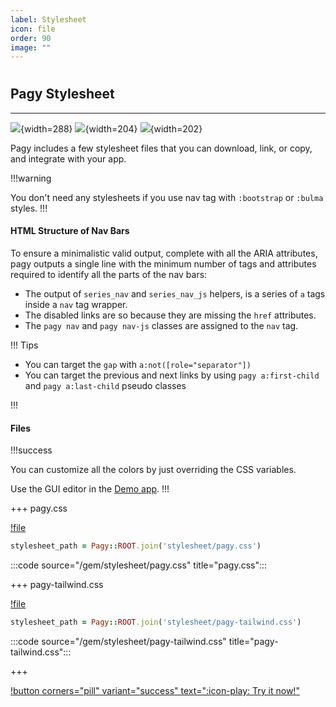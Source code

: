```yaml
---
label: Stylesheet
icon: file
order: 90
image: ""
---
```


# 

## Pagy Stylesheet

---

![](../assets/images/series_nav.png){width=288}
![](../assets/images/input_nav_js.png){width=204}
![](../assets/images/limit_tag_js.png){width=202}

Pagy includes a few stylesheet files that you can download, link, or copy, and integrate with your app.

!!!warning

You don't need any stylesheets if you use nav tag with `:bootstrap` or `:bulma` styles.
!!!

#### HTML Structure of Nav Bars

To ensure a minimalistic valid output, complete with all the ARIA attributes, pagy outputs a single line with the minimum number of tags
and attributes required to identify all the parts of the nav bars:

- The output of `series_nav` and `series_nav_js` helpers, is a series of `a` tags inside a `nav` tag wrapper.
- The disabled links are so because they are missing the `href` attributes.
- The `pagy nav` and `pagy nav-js` classes are assigned to the `nav` tag.

!!! Tips

- You can target the `gap` with `a:not([role="separator"])`
- You can target the previous and next links by using `pagy a:first-child` and `pagy a:last-child` pseudo classes

!!!

#### Files

!!!success

You can customize all the colors by just overriding the CSS variables.

Use the GUI editor in the [Demo app](../sandbox/playground#3-demo-app).
!!!

+++ pagy.css

[!file](../gem/stylesheet/pagy.css)

```ruby 
stylesheet_path = Pagy::ROOT.join('stylesheet/pagy.css')
```

:::code source="/gem/stylesheet/pagy.css" title="pagy.css":::

+++ pagy-tailwind.css

[!file](../gem/stylesheet/pagy-tailwind.css)

```ruby 
stylesheet_path = Pagy::ROOT.join('stylesheet/pagy-tailwind.css')
```

:::code source="/gem/stylesheet/pagy-tailwind.css" title="pagy-tailwind.css":::

+++

[!button corners="pill" variant="success" text=":icon-play: Try it now!"](../sandbox/playground#3-demo-app)
